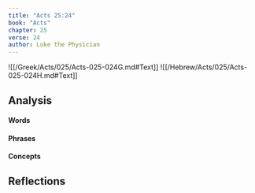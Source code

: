 ```yaml
---
title: "Acts 25:24"
book: "Acts"
chapter: 25
verse: 24
author: Luke the Physician
---
```

![[/Greek/Acts/025/Acts-025-024G.md#Text]]
![[/Hebrew/Acts/025/Acts-025-024H.md#Text]]

## Analysis

#### Words

#### Phrases

#### Concepts

## Reflections
